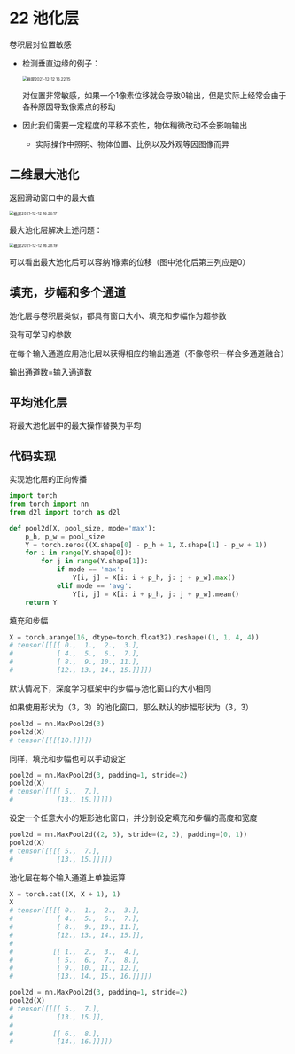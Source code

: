 # 22 池化层

<!--缓解卷积层对位置的敏感性-->

卷积层对位置敏感

- 检测垂直边缘的例子：

  <img src="/Users/hanyixiao/Library/Application Support/typora-user-images/截屏2021-12-12 16.22.15.png" alt="截屏2021-12-12 16.22.15" style="zoom:50%;" />

  对位置非常敏感，如果一个1像素位移就会导致0输出，但是实际上经常会由于各种原因导致像素点的移动

- 因此我们需要一定程度的平移不变性，物体稍微改动不会影响输出
  - 实际操作中照明、物体位置、比例以及外观等因图像而异

## 二维最大池化

返回滑动窗口中的最大值

<img src="/Users/hanyixiao/Library/Application Support/typora-user-images/截屏2021-12-12 16.26.17.png" alt="截屏2021-12-12 16.26.17" style="zoom:50%;" />

最大池化层解决上述问题：

<img src="/Users/hanyixiao/Library/Application Support/typora-user-images/截屏2021-12-12 16.28.19.png" alt="截屏2021-12-12 16.28.19" style="zoom:50%;" />

可以看出最大池化后可以容纳1像素的位移（图中池化后第三列应是0）

## 填充，步幅和多个通道

池化层与卷积层类似，都具有窗口大小、填充和步幅作为超参数

没有可学习的参数

在每个输入通道应用池化层以获得相应的输出通道（不像卷积一样会多通道融合）

输出通道数=输入通道数

## 平均池化层

将最大池化层中的最大操作替换为平均

## 代码实现

实现池化层的正向传播

```python
import torch
from torch import nn
from d2l import torch as d2l

def pool2d(X, pool_size, mode='max'):
    p_h, p_w = pool_size
    Y = torch.zeros((X.shape[0] - p_h + 1, X.shape[1] - p_w + 1))
    for i in range(Y.shape[0]):
        for j in range(Y.shape[1]):
            if mode == 'max':
                Y[i, j] = X[i: i + p_h, j: j + p_w].max()
            elif mode == 'avg':
                Y[i, j] = X[i: i + p_h, j: j + p_w].mean()
    return Y
```

填充和步幅

```python
X = torch.arange(16, dtype=torch.float32).reshape((1, 1, 4, 4))
# tensor([[[[ 0.,  1.,  2.,  3.],
#           [ 4.,  5.,  6.,  7.],
#           [ 8.,  9., 10., 11.],
#           [12., 13., 14., 15.]]]])
```

默认情况下，深度学习框架中的步幅与池化窗口的大小相同

如果使用形状为（3，3）的池化窗口，那么默认的步幅形状为（3，3）

```python
pool2d = nn.MaxPool2d(3)
pool2d(X)
# tensor([[[[10.]]]])
```

同样，填充和步幅也可以手动设定

```python
pool2d = nn.MaxPool2d(3, padding=1, stride=2)
pool2d(X)
# tensor([[[[ 5.,  7.],
#           [13., 15.]]]])
```

设定一个任意大小的矩形池化窗口，并分别设定填充和步幅的高度和宽度

```python
pool2d = nn.MaxPool2d((2, 3), stride=(2, 3), padding=(0, 1))
pool2d(X)
# tensor([[[[ 5.,  7.],
#           [13., 15.]]]])
```

池化层在每个输入通道上单独运算

```python
X = torch.cat((X, X + 1), 1)
X
# tensor([[[[ 0.,  1.,  2.,  3.],
#           [ 4.,  5.,  6.,  7.],
#           [ 8.,  9., 10., 11.],
#           [12., 13., 14., 15.]],
# 
#          [[ 1.,  2.,  3.,  4.],
#           [ 5.,  6.,  7.,  8.],
#           [ 9., 10., 11., 12.],
#           [13., 14., 15., 16.]]]])
```

```python
pool2d = nn.MaxPool2d(3, padding=1, stride=2)
pool2d(X)
# tensor([[[[ 5.,  7.],
#           [13., 15.]],
# 
#          [[ 6.,  8.],
#           [14., 16.]]]])
```

